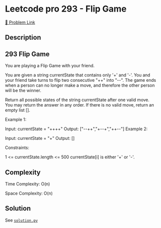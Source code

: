 # Leetcode pro 293 - Flip Game

[🔗 Problem Link](https://leetcode.com/problems/flip-game/)

## Description

## 293 Flip Game

You are playing a Flip Game with your friend.

You are given a string currentState that contains only '+' and '-'. You and your friend take turns to flip two consecutive "++" into "--". The game ends when a person can no longer make a move, and therefore the other person will be the winner.

Return all possible states of the string currentState after one valid move. You may return the answer in any order. If there is no valid move, return an empty list [].

Example 1:

Input: currentState = "++++"
Output: ["--++","+--+","++--"]
Example 2:

Input: currentState = "+"
Output: []

Constraints:

1 <= currentState.length <= 500
currentState[i] is either '+' or '-'.

## Complexity

Time Complexity: O(n)

Space Complexity: O(n)

## Solution

See [`solution.py`](solution.py)
